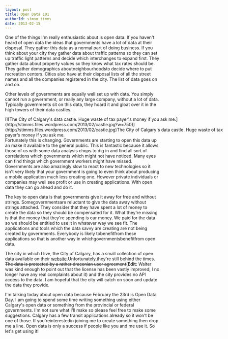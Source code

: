 ```yaml
---
layout: post
title: Open Data 101
authorId: simon_timms
date: 2013-02-15
---
```


One of the things I'm really enthusiastic about is open data. If you haven't heard of open data the ideas that governments have a lot of data at their disposal. They gather this data as a normal part of doing business. If you think about your city they gather data about traffic patterns so they can set up traffic light patterns and decide which interchanges to expand first. They gather data about property values so they know what tax rates should be. They gather demographics aboutneighbourhoodsto decide where to put recreation centers. Cities also have at their disposal lists of all the street names and all the companies registered in the city. The list of data goes on and on.

Other levels of governments are equally well set up with data. You simply cannot run a government, or really any large company, without a lot of data. Typically governments sit on this data, they hoard it and gloat over it in the high towers of their data castles.

<div class="wp-caption aligncenter" id="attachment_2322" style="width: 760px">[![The City of Calgary's data castle. Huge waste of tax payer's money if you ask me.](http://stimms.files.wordpress.com/2013/02/castle.jpg?w=750)](http://stimms.files.wordpress.com/2013/02/castle.jpg)The City of Calgary's data castle. Huge waste of tax payer's money if you ask me.

</div>Fortunately this is changing. Governments are starting to open this data up an make it available to the general public. This is fantastic because it allows those of us with some data analysis chops to dig in and find all sort of correlations which governments which might not have noticed. Many eyes can find things which government workers might have missed. Governments are also amazingly slow to react to new technologies so it isn't very likely that your government is going to even think about producing a mobile application much less creating one. However private individuals or companies may well see profit or use in creating applications. With open data they can go ahead and do it.

The key to open data is that governments give it away for free and without strings. Somegovernmentsare reluctant to give the data away without strings attached. They consider that they have spent a lot of money to create the data so they should be compensated for it. What they're missing is that the money that they're spending is our money. We paid for the data so we should be entitled to use it in whatever way we see fit. The applications and tools which the data savvy are creating are not being created by governments. Everybody is likely tobenefitfrom these applications so that is another way in whichgovernmentsbenefitfrom open data.

The city in which I live, the City of Calgary, has a small collection of open data available on their [website](https://cityonline.calgary.ca/Pages/Category.aspx?cat=CITYonlineDefault&category=PublicData&publicdata).Unfortunately,they're still behind the times. <del>The data is protected by a rather draconian user agreement</del>(**Edit:** Walter was kind enough to point out that the license has been vastly improved, I no longer have any real complaints about it) and the city provides no API access to the data. I am hopeful that the city will catch on soon and update the data they provide.

I'm talking today about open data because February the 23rd is Open Data Day. I am going to spend some time writing something using either Calgary's open data or something from the provincial or federal governments. I'm not sure what I'll make so please feel free to make some suggestions. Calgary has a few transit applications already so it won't be one of those. If you'reinterestedin joining me to create something then drop me a line. Open data is only a success if people like you and me use it. So let's get using it!



